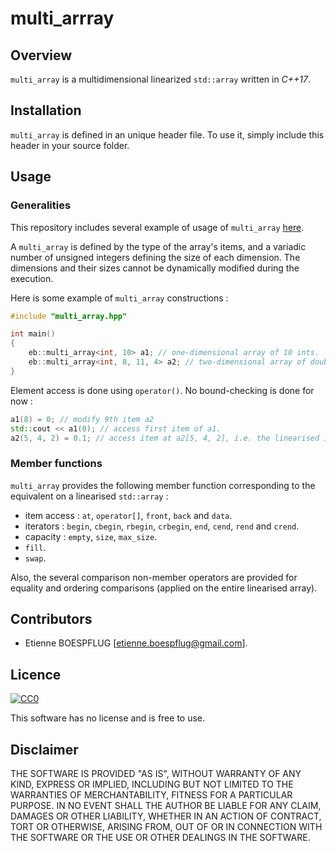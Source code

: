 # multi_arrray

## Overview

```multi_array``` is a multidimensional linearized ```std::array``` written in *C++17*.

## Installation

```multi_array``` is defined in an unique header file. To use it, simply include this header in your source folder.

## Usage

### Generalities

This repository includes several example of usage of ```multi_array``` [here](https://github.com/EBoespflug/multi_array/tree/master/examples).

A ```multi_array``` is defined by the type of the array's items, and a variadic number of unsigned integers defining the size of each dimension. The dimensions and their sizes cannot be dynamically modified during the execution.

Here is some example of ```multi_array``` constructions :

```cpp
#include "multi_array.hpp"

int main()
{
    eb::multi_array<int, 10> a1; // one-dimensional array of 10 ints.
    eb::multi_array<int, 8, 11, 4> a2; // two-dimensional array of double. Semantically equivalent to double[8][11][4].
}
```

Element access is done using ```operator()```. No bound-checking is done for now :

```cpp
a1(8) = 0; // modify 9th item a2
std::cout << a1(0); // access first item of a1.
a2(5, 4, 2) = 0.1; // access item at a2[5, 4, 2], i.e. the linearised index : idx = 5*(11*4) + 5*(4) + 2 = 242.
```

### Member functions

```multi_array``` provides the following member function corresponding to the equivalent on a linearised ```std::array``` :

 - item access : ```at```, ```operator[]```, ```front```, ```back``` and ```data```.
 - iterators : ```begin```, ```cbegin```, ```rbegin```, ```crbegin```, ```end```, ```cend```, ```rend``` and ```crend```.
 - capacity : ```empty```, ```size```, ```max_size```.
 - ```fill```.
 - ```swap```.

Also, the several comparison non-member operators are provided for equality and ordering comparisons (applied on the entire linearised array).

## Contributors

 - Etienne BOESPFLUG [etienne.boespflug@gmail.com].

## Licence

[![CC0](https://licensebuttons.net/p/zero/1.0/88x31.png)](http://creativecommons.org/publicdomain/zero/1.0/)

This software has no license and is free to use.

## Disclaimer

THE SOFTWARE IS PROVIDED "AS IS", WITHOUT WARRANTY OF ANY KIND, EXPRESS OR IMPLIED, INCLUDING BUT NOT LIMITED TO THE WARRANTIES OF MERCHANTABILITY, FITNESS FOR A PARTICULAR PURPOSE. IN NO EVENT SHALL THE AUTHOR BE LIABLE FOR ANY CLAIM, DAMAGES OR OTHER LIABILITY, WHETHER IN AN ACTION OF CONTRACT, TORT OR OTHERWISE, ARISING FROM, OUT OF OR IN CONNECTION WITH THE SOFTWARE OR THE USE OR OTHER DEALINGS IN THE SOFTWARE.
